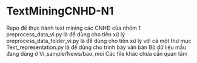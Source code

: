 # TextMiningCNHD-N1
Repo để thực hành text mining các CNHĐ của nhóm 1 
preprocess_data_vi.py là để dùng cho tiền xử lý
preprocess_data_folder_vi.py là để dùng cho tiền xử lý với cả một thư mục
Text_representation.py là để dùng cho trình bày văn bản
Bộ dữ liệu mẫu đang dùng ở Vi_sample/News/bao_moi
Các file khác chưa cần quan tâm
